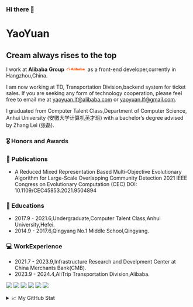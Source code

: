 ### Hi there 👋

<!--
**yaoyuanArtemis/yaoyuanArtemis** is a ✨ _special_ ✨ repository because its `README.md` (this file) appears on your GitHub profile.

Here are some ideas to get you started:

- 🔭 I’m currently working on ...
- 🌱 I’m currently learning ...
- 👯 I’m looking to collaborate on ...
- 🤔 I’m looking for help with ...
- 💬 Ask me about ...
- 📫 How to reach me: ...
- 😄 Pronouns: ...
- ⚡ Fun fact: ...
-->
# YaoYuan

## Cream always rises to the top

I work at **Alibaba** **Group** <img src='./images/Xnip2024-05-16_21-45-32 (5).jpg' style='width: 4em;'> as a front-end developer,currently in Hangzhou,China.

I am now working at TD, Transportation Division,backend system for ticket sales. If you are seeking any form of technology cooperation, please feel free to email me at yaoyuan.lf@alibaba.com or yaoyuan.lf@gmail.com.

I graduated from Computer Talent Class,Department of Computer Science, Anhui University (安徽大学计算机英才班) with a bachelor’s degree advised by Zhang Lei (张磊). 


### 🎖 Honors and Awards

### 📝 Publications
 + A Reduced Mixed Representation Based Multi-Objective Evolutionary Algorithm for Large-Scale Overlapping Community Detection 2021 IEEE Congress on Evolutionary Computation (CEC)   DOI: 10.1109/CEC45853.2021.9504894
### 📖 Educations
 + 2017.9 - 2021.6,Undergraduate,Computer Talent Class,Anhui University,Hefei.
 + 2014.9 - 2017.6,Qingyang No.1 Middle School,Qingyang. 

### 💻 WorkExperience
 + 2021.7 - 2023.9,Infrastructure Research and Develpment Center at China Merchants Bank(CMB).
 + 2023.9 - 2024.4,AliTrip Transportation Division,Alibaba.

![](https://img.shields.io/badge/Major-CS-609926?style=flat&logo=ABB%20RobotStudio&logoColor=ffffff)
![](https://img.shields.io/badge/Use-Typescript-0076ab?style=flat&logo=Typescript&logoColor=ffffff)
![](https://img.shields.io/badge/Use-Java-B88D4A?style=flat&logo=Java&logoColor=ffffff)
![](https://img.shields.io/badge/Use-Rust-904744?style=flat&logo=Rust&logoColor=ffffff)
![](https://img.shields.io/badge/Use-Python-97BA3D?style=flat&logo=Python&logoColor=ffffff)
![](https://img.shields.io/badge/OS-Linux-orange?style=flat&logo=Linux&logoColor=ffffff)
<details>
<summary>📈 My GitHub Stat</summary>

<p align="center"> <img src="https://github-readme-stats.vercel.app/api?username=yaoyuanArtemis&show_icons=true&theme=gotham" alt="yaoyuanArtemis" />

</details>
